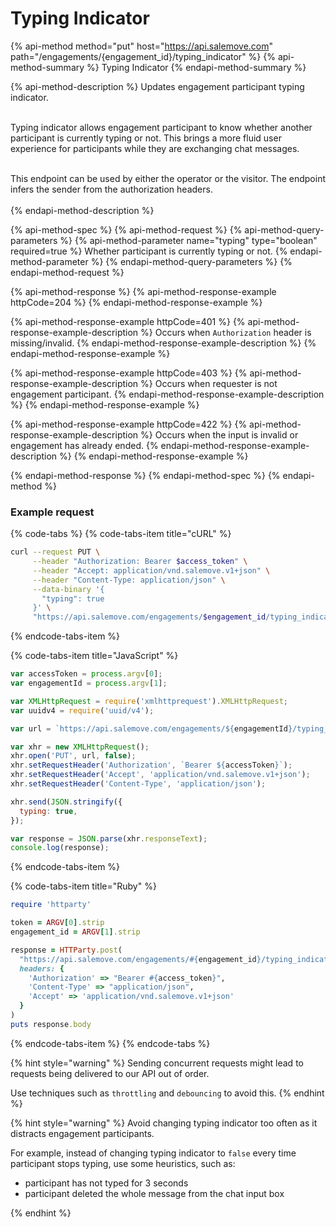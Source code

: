 # Typing Indicator

{% api-method method="put" host="https://api.salemove.com" path="/engagements/{engagement\_id}/typing\_indicator" %}
{% api-method-summary %} Typing Indicator {% endapi-method-summary %}

{% api-method-description %} Updates engagement participant typing indicator.
<br><br>

Typing indicator allows engagement participant to know whether another
participant is currently typing or not. This brings a more fluid user experience
for participants while they are exchanging chat messages. <br><br>

This endpoint can be used by either the operator or the visitor. The endpoint
infers the sender from the authorization headers. <br><br>
{% endapi-method-description %}

{% api-method-spec %} {% api-method-request %} {% api-method-query-parameters %}
{% api-method-parameter name="typing" type="boolean" required=true %} Whether
participant is currently typing or not. {% endapi-method-parameter %}
{% endapi-method-query-parameters %} {% endapi-method-request %}

{% api-method-response %} {% api-method-response-example httpCode=204 %}
{% endapi-method-response-example %}

{% api-method-response-example httpCode=401 %}
{% api-method-response-example-description %} Occurs when `Authorization` header
is missing/invalid. {% endapi-method-response-example-description %}
{% endapi-method-response-example %}

{% api-method-response-example httpCode=403 %}
{% api-method-response-example-description %} Occurs when requester is not
engagement participant. {% endapi-method-response-example-description %}
{% endapi-method-response-example %}

{% api-method-response-example httpCode=422 %}
{% api-method-response-example-description %} Occurs when the input is invalid
or engagement has already ended.
{% endapi-method-response-example-description %}
{% endapi-method-response-example %}

{% endapi-method-response %} {% endapi-method-spec %} {% endapi-method %}

### Example request

{% code-tabs %} {% code-tabs-item title="cURL" %}

```bash
curl --request PUT \
     --header "Authorization: Bearer $access_token" \
     --header "Accept: application/vnd.salemove.v1+json" \
     --header "Content-Type: application/json" \
     --data-binary '{
       "typing": true
     }' \
     "https://api.salemove.com/engagements/$engagement_id/typing_indicator"
```

{% endcode-tabs-item %}

{% code-tabs-item title="JavaScript" %}

```javascript
var accessToken = process.argv[0];
var engagementId = process.argv[1];

var XMLHttpRequest = require('xmlhttprequest').XMLHttpRequest;
var uuidv4 = require('uuid/v4');

var url = `https://api.salemove.com/engagements/${engagementId}/typing_indicator`;

var xhr = new XMLHttpRequest();
xhr.open('PUT', url, false);
xhr.setRequestHeader('Authorization', `Bearer ${accessToken}`);
xhr.setRequestHeader('Accept', 'application/vnd.salemove.v1+json');
xhr.setRequestHeader('Content-Type', 'application/json');

xhr.send(JSON.stringify({
  typing: true,
});

var response = JSON.parse(xhr.responseText);
console.log(response);
```

{% endcode-tabs-item %}

{% code-tabs-item title="Ruby" %}

```ruby
require 'httparty'

token = ARGV[0].strip
engagement_id = ARGV[1].strip

response = HTTParty.post(
  "https://api.salemove.com/engagements/#{engagement_id}/typing_indicator",
  headers: {
    'Authorization' => "Bearer #{access_token}",
    'Content-Type' => "application/json",
    'Accept' => 'application/vnd.salemove.v1+json'
  }
)
puts response.body
```

{% endcode-tabs-item %} {% endcode-tabs %}

{% hint style="warning" %} Sending concurrent requests might lead to requests
being delivered to our API out of order.

Use techniques such as `throttling` and `debouncing` to avoid this.
{% endhint %}

{% hint style="warning" %} Avoid changing typing indicator too often as it
distracts engagement participants.

For example, instead of changing typing indicator to `false` every time
participant stops typing, use some heuristics, such as:

- participant has not typed for 3 seconds
- participant deleted the whole message from the chat input box

{% endhint %}

